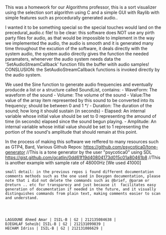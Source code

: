 This was a homework for our Algorithms professor, this is a sort visualizer using the selection sort algorithm using C and a simple GUI with Raylib with simple features such as procedurally generated audio..


I wanted it to be something special so the special touches would land on the precedural_audio.c file! to be clear: this software does NOT
use any pirth party files for audio, as that would be impossible to implement in the way we implemented the audio, the audio is smooth and it is generated many time throughout the excution of the software, it deals directly with the system audio, the system audio directly gives the function the needed paramaters, whenerver the audio system needs data the 'SetAudioStreamCallback' function fills the buffer witih audio samples!   CONSLUSION: the SetAudioStreamCallback functions is invoked directly by the audio system.

We used the Sine function to generate audio frequencies and eventually producde a list or a structure called SoundList, contains:
    - WaveForm: The waveform of the sound
    - Volume: The volume of the sound
    - Value:The value of the array item represented by this sound to be converted into its frequency; should be between 0 and 1 */
    - Duration: The duration of the sound; how long it should sustain (in seconds)
    - Elapsed: An internal variable whose initial value should be set to 0 representing the amound of time (in seconds) elapsed since the sound begun playing.
    - Amplitude: An internal variable whose initial value should be set to 1 representing the portion of the sound's amplitude that should remain at this point.
    
In the process of making this software we reffered to many resources such as GTP4, Bard, Various Github Repos:
    https://github.com/psycotica0/tone-generator            //This is a tone generator by the user "psycotica0" using SDL 
    https://gist.github.com/gcatlin/0dd61f19d40804173d015c01a80461b8   //This is another example with sample rate of 48000Hz [We used 41000]
    
    small detail: in the previous repos i found different documentation comments methods such as the one used in Doxygen documentation, please note that i did not delete the commands such as @brief, @param or @return .. etc for transparecy and just because it  facilitates easy generation of documentation if needed in the future, and it visually distinguishes commands from plain text, making comments easier to scan and understand.

    
    
    
    LAGGOUNE Ahmed Amar | ISIL-B | G2 | 212135084638 |
    DJEGHLAF Soheib| ISIL-B | G2 | 212131099839 |
    HECHAM Idriss | ISIL-B | G2 | 212131086629 |